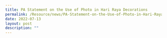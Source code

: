 ```yaml
---
title: PA Statement on the Use of Photo in Hari Raya Decorations
permalink: /Resource/news/PA-Statement-on-the-Use-of-Photo-in-Hari-Raya-Decorations
date: 2022-07-13
layout: post
description: ""
---
```

